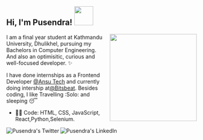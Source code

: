 <h2> Hi, I'm Pusendra! <img src="https://media.giphy.com/media/l0Iyn34fotpL8K9wI/giphy.gif" width="50"></h2>

<img align='right' src="https://media.giphy.com/media/3GYmecuz4ncOc/giphy.gif" width="230">

I am a final year student at Kathmandu University, Dhulikhel, pursuing my Bachelors in Computer Engineering.<br>
And also an optimisitic, curious and well-focused developer. :sparkles: <br>


I have done internships as a Frontend Developer [@Ansu Tech](http://www.ansutech.com/) and currently doing intership at[@Bitsbeat](https://www.bitsbeat.com/). 
Besides coding, I like Travelling :Solo: and sleeping :sleeping:

- :man_technologist: Code: HTML, CSS, JavaScript, React,Python,Selenium.
 
 <a href="https://twitter.com/cpusendra">
  <img align="left" alt="Pusendra's Twitter" src="https://img.icons8.com/bubbles/50/000000/twitter.png"/>
</a>
<a href="https://www.linkedin.com/in/pusendra-c-ba1138112/">
  <img align="left" alt="Pusendra's LinkedIn" src="https://img.icons8.com/bubbles/50/000000/linkedin.png"/>
</a>



